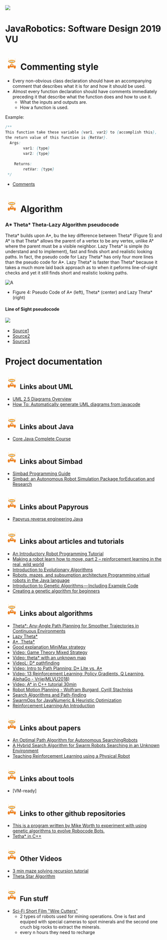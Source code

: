 <img src="https://www.jpl.nasa.gov/images/msl/20160613/pia20602-16.jpg"> 

# JavaRobotics:  Software Design 2019 VU
#  <img src="https://raw.githubusercontent.com/H3xFiles/JavaRobotics/master/logo.png?token=AOQxifI0mRzajW--ZDSFZW972g54advYks5caI-fwA%3D%3D" alt="Smiley face" height="42" width="42"> Commenting style 
- Every non-obvious class declaration should have an accompanying comment that describes what it is for and how it should be used.
- Almost every function declaration should have comments immediately preceding it that describe what the function does and how to use it.
  - What the inputs and outputs are.
  - How a function is used.
  
Example:
```java
/**
This function take these variable {var1, var2} to {accomplish this},
the return value of this function is {RetVar}.
  Args:
        var1: {type}
        var2: {type}

    Returns:
        retVar: {type}
 */
```
- [Comments](https://google.github.io/styleguide/cppguide.html#Comments)

#  <img src="https://raw.githubusercontent.com/H3xFiles/JavaRobotics/master/logo.png?token=AOQxifI0mRzajW--ZDSFZW972g54advYks5caI-fwA%3D%3D" alt="Smiley face" height="42" width="42"> Algorithm

### A* Theta* Theta-Lazy Algorithm pseudocode
Theta* builds upon A*, bu the key difference between Theta* (Figure 5) and A* is that Theta* allows the parent of a vertex to be any vertex, unlike A* where the parent must be a visible neighbor. Lazy Theta* is simple (to understand and to implement), fast and finds short and realistic looking paths. In fact, the pseudo code for Lazy Theta* has only four more lines than the pseudo code for A*. Lazy Theta* is faster than Theta* because it takes a much more laid back approach as to when it peforms line-of-sight checks and yet it still finds short and realistic looking paths.

![A](http://aigamedev.com/wp-content/blogs.dir/5/files/2013/07/fig53-full.png)
*  Figure 4: Pseudo Code of A* (left), Theta* (center) and Lazy Theta* (right) 

#### Line of Sight pseudocode
![](http://aigamedev.com/static/tutorials/aap-LOS.png)

* [Source1](http://aigamedev.com/open/tutorials/theta-star-any-angle-paths/)
* [Source2](http://aigamedev.com/open/tutorial/lazy-theta-star/)
* [Source3](http://theory.stanford.edu/~amitp/GameProgramming/Variations.html)




# Project documentation 
##  <img src="https://raw.githubusercontent.com/H3xFiles/JavaRobotics/master/logo.png?token=AOQxifI0mRzajW--ZDSFZW972g54advYks5caI-fwA%3D%3D" alt="Smiley face" height="42" width="42"> Links about UML
- [UML 2.5 Diagrams Overview](https://www.uml-diagrams.org/uml-25-diagrams.html)
- [How To: Automatically generate UML diagrams from javacode](https://www.youtube.com/watch?v=0Zlh56mTS6c)

##  <img src="https://raw.githubusercontent.com/H3xFiles/JavaRobotics/master/logo.png?token=AOQxifI0mRzajW--ZDSFZW972g54advYks5caI-fwA%3D%3D" alt="Smiley face" height="42" width="42"> Links about Java
- [Core Java Complete Course](https://www.studytonight.com/java/)

##  <img src="https://raw.githubusercontent.com/H3xFiles/JavaRobotics/master/logo.png?token=AOQxifI0mRzajW--ZDSFZW972g54advYks5caI-fwA%3D%3D" alt="Smiley face" height="42" width="42"> Links about Simbad
- [Simbad Programming Guide](http://simbad.sourceforge.net/guide.php)
- [Simbad: an Autonomous Robot Simulation Package forEducation and Research](https://hal.inria.fr/inria-00116929/document)

##  <img src="https://raw.githubusercontent.com/H3xFiles/JavaRobotics/master/logo.png?token=AOQxifI0mRzajW--ZDSFZW972g54advYks5caI-fwA%3D%3D" alt="Smiley face" height="42" width="42"> Links about Papyrous
- [Papyrus reverse engineering Java](https://wiki.eclipse.org/Java_reverse_engineering)

##  <img src="https://raw.githubusercontent.com/H3xFiles/JavaRobotics/master/logo.png?token=AOQxifI0mRzajW--ZDSFZW972g54advYks5caI-fwA%3D%3D" alt="Smiley face" height="42" width="42"> Links about articles and tutorials
- [An Introductory Robot Programming Tutorial](https://www.toptal.com/robotics/programming-a-robot-an-introductory-tutorial)
- [Making a robot learn how to move, part 2 – reinforcement learning in the real, wild world](https://towardsdatascience.com/making-a-robot-learn-how-to-move-part-2-reinforcement-learning-in-the-real-wild-world-9427da7b9b21)
- [Introduction to Evolutionary Algorithms](https://towardsdatascience.com/introduction-to-evolutionary-algorithms-a8594b484ac)
- [Robots, mazes, and subsumption architecture Programming virtual robots in the Java language](https://www.ibm.com/developerworks/java/library/j-robots/)
- [Introduction to Genetic Algorithms — Including Example Code](https://towardsdatascience.com/introduction-to-genetic-algorithms-including-example-code-e396e98d8bf3)
- [Creating a genetic algorithm for beginners](http://www.theprojectspot.com/tutorial-post/creating-a-genetic-algorithm-for-beginners/3)

##  <img src="https://raw.githubusercontent.com/H3xFiles/JavaRobotics/master/logo.png?token=AOQxifI0mRzajW--ZDSFZW972g54advYks5caI-fwA%3D%3D" alt="Smiley face" height="42" width="42"> Links about algorithms
- [Theta*: Any-Angle Path Planning for Smoother Trajectories in Continuous Environments](http://aigamedev.com/open/tutorials/theta-star-any-angle-paths/)
- [Lazy Theta*](http://aigamedev.com/open/tutorial/lazy-theta-star/)
- [A*, Theta* ](http://theory.stanford.edu/~amitp/GameProgramming/Variations.html)
- [Good explanation MiniMax strategy](http://www.u.arizona.edu/~mwalker/MixedStrategy3.pdf)
- [Video: Game Theory Mixed Strategy](https://www.youtube.com/watch?v=3dd-IRedU0U)
- [Video: theta* with an unknown map](https://www.youtube.com/watch?v=MrQXtZnKgms)
- [VideoL: D* pathfinding](https://www.youtube.com/watch?v=X5a149nSE9s)
- [Video: Intro to Path Planning: D* Lite vs. A*](https://www.youtube.com/watch?v=skK-3UfcXW0)
- [Video: 13 Reinforcement Learning: Policy Gradients, Q Learning, AlphaGo - Vrije(MLVU2018)](https://www.youtube.com/watch?v=_8iWqyWUfoA&feature=youtu.be)
- [Video: A* in C++ tutorial 30min](https://www.youtube.com/watch?v=icZj67PTFhc)
- [Robot Motion Planning - Wolfram Burgard, Cyrill Stachniss](http://ais.informatik.uni-freiburg.de/teaching/ss11/robotics/slides/18-robot-motion-planning.pdf)
- [Search Algorithms and Path-finding](http://gki.informatik.uni-freiburg.de/teaching/ws1011/imap/05_SearchAlgorithmsAndPathPlanningMAS_PartB.pdf)
- [SwarmOps for JavaNumeric & Heuristic Optimization](http://www.hvass-labs.org/projects/swarmops/java/files/SwarmOpsJava1_0.pdf)
- [Reinforcement Learning:An Introduction](http://incompleteideas.net/book/bookdraft2017nov5.pdf)


##  <img src="https://raw.githubusercontent.com/H3xFiles/JavaRobotics/master/logo.png?token=AOQxifI0mRzajW--ZDSFZW972g54advYks5caI-fwA%3D%3D" alt="Smiley face" height="42" width="42"> Links about papers
- [An Optimal Path Algorithm for Autonomous SearchingRobots](http://inf.ucv.ro/~ami/index.php/ami/article/viewFile/264/258)
- [A Hybrid Search Algorithm for Swarm Robots Searching in an Unknown Environment](https://www.ncbi.nlm.nih.gov/pmc/articles/PMC4227730/)
- [Teaching Reinforcement Learning using a Physical Robot](https://pdfs.semanticscholar.org/488a/255be72cbac2cfaf303042d87f932ff1ebf9.pdf)

##  <img src="https://raw.githubusercontent.com/H3xFiles/JavaRobotics/master/logo.png?token=AOQxifI0mRzajW--ZDSFZW972g54advYks5caI-fwA%3D%3D" alt="Smiley face" height="42" width="42"> Links about tools
- [VM-ready]

##  <img src="https://raw.githubusercontent.com/H3xFiles/JavaRobotics/master/logo.png?token=AOQxifI0mRzajW--ZDSFZW972g54advYks5caI-fwA%3D%3D" alt="Smiley face" height="42" width="42"> Links to other github repositories
- [This is a program written by Mike Worth to experiment with using genetic algorithms to evolve Robocode Bots.](https://github.com/MikeWorth/RoboNucleicAcid)
- [Tetha* in C++](https://github.com/palmieri/theta_star/blob/master/stlthetastar.h)

##  <img src="https://raw.githubusercontent.com/H3xFiles/JavaRobotics/master/logo.png?token=AOQxifI0mRzajW--ZDSFZW972g54advYks5caI-fwA%3D%3D" alt="Smiley face" height="42" width="42"> Other Videos
- [3 min maze solving recursion tutorial](https://www.youtube.com/watch?v=R6MbWXxZNaQ)
- [Theta Star Algorithm](https://www.youtube.com/watch?v=__F3QwP30Q0)

## <img src="https://raw.githubusercontent.com/H3xFiles/JavaRobotics/master/logo.png?token=AOQxifI0mRzajW--ZDSFZW972g54advYks5caI-fwA%3D%3D" alt="Smiley face" height="42" width="42"> Fun stuff
- [Sci-Fi Short Film "Wire Cutters"](https://www.youtube.com/watch?v=CIx0a1vcYPc)
  - 2 types of robots used for mining operations. One is fast and equiped with special cameras to spot minerals and the second one cruch big rocks to extract the minerals.
  - every n hours they need to recharge
